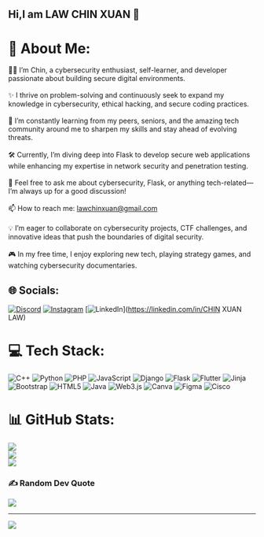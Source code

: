 ## Hi,I am LAW CHIN XUAN 👋

# 💫 About Me:
👨‍💻 I’m Chin, a cybersecurity enthusiast, self-learner, and developer passionate about building secure digital environments.<br><br>✨ I thrive on problem-solving and continuously seek to expand my knowledge in cybersecurity, ethical hacking, and secure coding practices.<br><br>🌱 I’m constantly learning from my peers, seniors, and the amazing tech community around me to sharpen my skills and stay ahead of evolving threats.<br><br>🛠️ Currently, I’m diving deep into Flask to develop secure web applications while enhancing my expertise in network security and penetration testing.<br><br>💬 Feel free to ask me about cybersecurity, Flask, or anything tech-related—I’m always up for a good discussion!<br><br>📫 How to reach me: lawchinxuan@gmail.com<br><br>💡 I’m eager to collaborate on cybersecurity projects, CTF challenges, and innovative ideas that push the boundaries of digital security.<br><br>🎮 In my free time, I enjoy exploring new tech, playing strategy games, and watching cybersecurity documentaries.


## 🌐 Socials:
[![Discord](https://img.shields.io/badge/Discord-%237289DA.svg?logo=discord&logoColor=white)](https://discord.gg/chinnn7) [![Instagram](https://img.shields.io/badge/Instagram-%23E4405F.svg?logo=Instagram&logoColor=white)](https://instagram.com/lchinnnx) [![LinkedIn](https://img.shields.io/badge/LinkedIn-%230077B5.svg?logo=linkedin&logoColor=white)](https://linkedin.com/in/CHIN XUAN LAW) 

# 💻 Tech Stack:
![C++](https://img.shields.io/badge/c++-%2300599C.svg?style=for-the-badge&logo=c%2B%2B&logoColor=white) ![Python](https://img.shields.io/badge/python-3670A0?style=for-the-badge&logo=python&logoColor=ffdd54) ![PHP](https://img.shields.io/badge/php-%23777BB4.svg?style=for-the-badge&logo=php&logoColor=white) ![JavaScript](https://img.shields.io/badge/javascript-%23323330.svg?style=for-the-badge&logo=javascript&logoColor=%23F7DF1E) ![Django](https://img.shields.io/badge/django-%23092E20.svg?style=for-the-badge&logo=django&logoColor=white) ![Flask](https://img.shields.io/badge/flask-%23000.svg?style=for-the-badge&logo=flask&logoColor=white) ![Flutter](https://img.shields.io/badge/Flutter-%2302569B.svg?style=for-the-badge&logo=Flutter&logoColor=white) ![Jinja](https://img.shields.io/badge/jinja-white.svg?style=for-the-badge&logo=jinja&logoColor=black) ![Bootstrap](https://img.shields.io/badge/bootstrap-%238511FA.svg?style=for-the-badge&logo=bootstrap&logoColor=white) ![HTML5](https://img.shields.io/badge/html5-%23E34F26.svg?style=for-the-badge&logo=html5&logoColor=white) ![Java](https://img.shields.io/badge/java-%23ED8B00.svg?style=for-the-badge&logo=openjdk&logoColor=white) ![Web3.js](https://img.shields.io/badge/web3.js-F16822?style=for-the-badge&logo=web3.js&logoColor=white) ![Canva](https://img.shields.io/badge/Canva-%2300C4CC.svg?style=for-the-badge&logo=Canva&logoColor=white) ![Figma](https://img.shields.io/badge/figma-%23F24E1E.svg?style=for-the-badge&logo=figma&logoColor=white) ![Cisco](https://img.shields.io/badge/cisco-%23049fd9.svg?style=for-the-badge&logo=cisco&logoColor=black)
# 📊 GitHub Stats:
![](https://github-readme-stats.vercel.app/api?username=LCHIN7X&theme=nord&hide_border=false&include_all_commits=false&count_private=false)<br/>
![](https://nirzak-streak-stats.vercel.app/?user=LCHIN7X&theme=nord&hide_border=false)<br/>
![](https://github-readme-stats.vercel.app/api/top-langs/?username=LCHIN7X&theme=nord&hide_border=false&include_all_commits=false&count_private=false&layout=compact)

### ✍️ Random Dev Quote
![](https://quotes-github-readme.vercel.app/api?type=horizontal&theme=gruvbox)

---
[![](https://visitcount.itsvg.in/api?id=LCHIN7X&icon=6&color=12)](https://visitcount.itsvg.in)

<!-- Proudly created with GPRM ( https://gprm.itsvg.in ) -->

<!--
**LCHIN7X/LCHIN7X** is a ✨ _special_ ✨ repository because its `README.md` (this file) appears on your GitHub profile.

Here are some ideas to get you started:

- 🔭 I’m currently working on ...
- 🌱 I’m currently learning ...
- 👯 I’m looking to collaborate on ...
- 🤔 I’m looking for help with ...
- 💬 Ask me about ...
- 📫 How to reach me: ...
- 😄 Pronouns: ...
- ⚡ Fun fact: ...
-->
